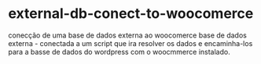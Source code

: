 # external-db-conect-to-woocomerce
conecção de uma base de dados externa ao woocomerce
base de dados externa - conectada a um script que ira resolver os dados e encaminha-los para a basse de dados do wordpress com o woocmmerce instalado.
